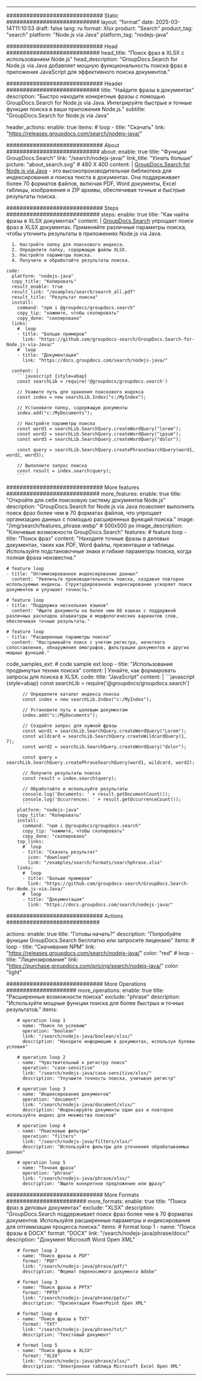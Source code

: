 
---
############################# Static ############################
layout: "format"
date:  2025-03-14T11:10:53
draft: false
lang: ru
format: Xlsx
product: "Search"
product_tag: "search"
platform: "Node.js via Java"
platform_tag: "nodejs-java"

############################# Head ############################
head_title: "Поиск фраз в XLSX с использованием Node.js"
head_description: "GroupDocs.Search for Node.js via Java добавляет мощную функциональность поиска фраз в приложения JavaScript для эффективного поиска документов."

############################# Header ############################
title: "Найдите фразы в документах" 
description: "Быстро находите конкретные фразы с помощью GroupDocs.Search for Node.js via Java. Интегрируйте быстрые и точные функции поиска в ваши приложения Node.js."
subtitle: "GroupDocs.Search for Node.js via Java" 

header_actions:
  enable: true
  items:
    #  loop
    - title: "Скачать"
      link: "https://releases.groupdocs.com/search/nodejs-java/"
      
############################# About ############################
about:
    enable: true
    title: "Функции GroupDocs.Search"
    link: "/search/nodejs-java/"
    link_title: "Узнать больше"
    picture: "about_search.svg" # 480 X 400
    content: |
       [GroupDocs.Search for Node.js via Java](/search/nodejs-java/) - это высокопроизводительная библиотека для индексирования и поиска текста в документах. Она поддерживает более 70 форматов файлов, включая PDF, Word документы, Excel таблицы, изображения и ZIP архивы, обеспечивая точные и быстрые результаты поиска.

############################# Steps ############################
steps:
    enable: true
    title: "Как найти фразы в XLSX документах"
    content: |
      [GroupDocs.Search](/search/nodejs-java/) упрощает поиск фраз в XLSX документах. Применяйте различные параметры поиска, чтобы уточнить результаты в приложениях Node.js via Java.
      
      1. Настройте папку для поискового индекса.
      2. Определите папку, содержащую файлы XLSX.
      3. Настройте параметры поиска.
      4. Получите и обработайте результаты поиска.
   
    code:
      platform: "nodejs-java"
      copy_title: "Копировать"
      result_enable: true
      result_link: "/examples/search/search_all.pdf"
      result_title: "Результат поиска"
      install:
        command: "npm i @groupdocs/groupdocs.search"
        copy_tip: "нажмите, чтобы скопировать"
        copy_done: "скопировано"
      links:
        #  loop
        - title: "Больше примеров"
          link: "https://github.com/groupdocs-search/GroupDocs.Search-for-Node.js-via-Java/"
        #  loop
        - title: "Документация"
          link: "https://docs.groupdocs.com/search/nodejs-java/"
          
      content: |
        ```javascript {style=abap}
        const searchLib = require('@groupdocs/groupdocs.search')

        // Укажите путь для хранения поискового индекса
        const index = new searchLib.Index("c:/MyIndex");

        // Установите папку, содержащую документы
        index.add("c:/MyDocuments");

        // Настройте параметры поиска
        const word1 = searchLib.SearchQuery.createWordQuery("lorem");
        const word2 = searchLib.SearchQuery.createWordQuery("ipsum");
        const word3 = searchLib.SearchQuery.createWordQuery("dolor");

        const query = searchLib.SearchQuery.createPhraseSearchQuery(word1, word2, word3);

        // Выполните запрос поиска
        const result = index.search(query);
        ```            

############################# More features ############################
more_features:
  enable: true
  title: "Откройте для себя поисковую систему документов Node.js"
  description: "GroupDocs.Search for Node.js via Java позволяет выполнять поиск фраз более чем в 70 форматах файлов, что упрощает организацию данных с помощью расширенных функций поиска."
  image: "/img/search/features_phrase.webp" # 500x500 px
  image_description: "Ключевые возможности GroupDocs.Search"
  features:
    # feature loop
    - title: "Поиск фраз"
      content: "Находите точные фразы в деловых документах, таких как PDF, Word файлы, презентации и таблицы. Используйте подстановочные знаки и гибкие параметры поиска, когда полная фраза неизвестна."

    # feature loop
    - title: "Оптимизированное индексирование данных"
      content: "Увеличьте производительность поиска, создавая повторно используемые индексы. Структурированное индексирование ускоряет поиск документов и улучшает точность."

    # feature loop
    - title: "Поддержка нескольких языков"
      content: "Ищите документы на более чем 80 языках с поддержкой различных раскладок клавиатуры и морфологических вариантов слов, обеспечивая точные результаты."

    # feature loop
    - title: "Расширенные параметры поиска"
      content: "Настраивайте поиск с учетом регистра, нечеткого сопоставления, обнаружения омографов, фильтрации документов и других мощных функций."
      
  code_samples_ext:
    # code sample ext loop
    - title: "Использование продвинутых техник поиска"
      content: |
        Узнайте, как формировать запросы для поиска в XLSX.
      code:
        title: "JavaScript"
        content: |
          ```javascript {style=abap}
          const searchLib = require('@groupdocs/groupdocs.search')
          
          // Определите каталог индекса поиска
          const index = new searchLib.Index("c:/MyIndex");
              
          // Установите путь к целевым документам
          index.add("c:/MyDocuments");

          // Создайте запрос для нужной фразы
          const word1 = searchLib.SearchQuery.createWordQuery("Lorem");
          const wildcard = searchLib.SearchQuery.createWildcardQuery(1, 7);
          const word2 = searchLib.SearchQuery.createWordQuery("dolor");

          const query = searchLib.SearchQuery.createPhraseSearchQuery(word1, wildcard, word2);

          // Получите результаты поиска
          const result = index.search(query);
          
          // Обработайте и используйте результаты
          console.log('Documents: ' + result.getDocumentCount());
          console.log('Occurrences: ' + result.getOccurrenceCount());
          ```
        platform: "nodejs-java"
        copy_title: "Копировать"
        install:
          command: "npm i @groupdocs/groupdocs.search"
          copy_tip: "нажмите, чтобы скопировать"
          copy_done: "скопировано"
        top_links:
          #  loop
          - title: "Скачать результат"
            icon: "download"
            link: "/examples/search/formats/searchphrase.xlsx"
        links:
          #  loop
          - title: "Больше примеров"
            link: "https://github.com/groupdocs-search/GroupDocs.Search-for-Node.js-via-Java/"
          #  loop
          - title: "Документация"
            link: "https://docs.groupdocs.com/search/nodejs-java/"
            

            


############################# Actions ############################

actions:
  enable: true
  title: "Готовы начать?"
  description: "Попробуйте функции GroupDocs.Search бесплатно или запросите лицензию"
  items:
    #  loop
    - title: "Скачивание NPM"
      link: "https://releases.groupdocs.com/search/nodejs-java/"
      color: "red"
        #  loop
    - title: "Лицензирование"
      link: "https://purchase.groupdocs.com/pricing/search/nodejs-java/"
      color: "light"


############################# More Operations #####################
more_operations:
    enable: true
    title: "Расширенные возможности поиска"
    exclude: "phrase"
    description: "Используйте мощные функции поиска для более быстрых и точных результатов."
    items: 
          
        # operation loop 1
        - name: "Поиск по условию"
          operation: "boolean"
          link: "/search/nodejs-java/boolean/xlsx/"
          description: "Находите информацию в документах, используя булевы условия"

        # operation loop 2
        - name: "Чувствительный к регистру поиск"
          operation: "case-sensitive"
          link: "/search/nodejs-java/case-sensitive/xlsx/"
          description: "Улучшите точность поиска, учитывая регистр"

        # operation loop 3
        - name: "Индексирование документов"
          operation: "document"
          link: "/search/nodejs-java/document/xlsx/"
          description: "Индексируйте документы один раз и повторно используйте индекс для множества поисков"

        # operation loop 4
        - name: "Поисковые фильтры"
          operation: "filters"
          link: "/search/nodejs-java/filters/xlsx/"
          description: "Используйте фильтры для уточнения обрабатываемых данных"

        # operation loop 5
        - name: "Точная фраза"
          operation: "phrase"
          link: "/search/nodejs-java/phrase/xlsx/"
          description: "Ищите конкретное предложение или фразу"
          
        
          
############################# More Formats ########################
more_formats:
    enable: true
    title: "Поиск фраз в деловых документах"
    exclude: "XLSX"
    description: "GroupDocs.Search поддерживает поиск фраз более чем в 70 форматах документов. Используйте расширенные параметры и индексирование для оптимизации процесса поиска."
    items: 
        # format loop 1
        - name: "Поиск фразы в DOCX"
          format: "DOCX"
          link: "/search/nodejs-java/phrase/docx/"
          description: "Документ Microsoft Word Open XML"
          
        # format loop 2
        - name: "Поиск фразы в PDF"
          format: "PDF"
          link: "/search/nodejs-java/phrase/pdf/"
          description: "Формат переносимого документа Adobe"
          
        # format loop 3
        - name: "Поиск фразы в PPTX"
          format: "PPTX"
          link: "/search/nodejs-java/phrase/pptx/"
          description: "Презентация PowerPoint Open XML"

        # format loop 4
        - name: "Поиск фразы в TXT"
          format: "TXT"
          link: "/search/nodejs-java/phrase/txt/"
          description: "Текстовый документ"
          
        # format loop 5
        - name: "Поиск фразы в XLSX"
          format: "XLSX"
          link: "/search/nodejs-java/phrase/xlsx/"
          description: "Электронная таблица Microsoft Excel Open XML"
  

---